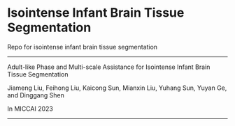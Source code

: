 # Isointense Infant Brain Tissue Segmentation
Repo for isointense infant brain tissue segmentation

***
Adult-like Phase and Multi-scale Assistance for Isointense Infant Brain Tissue Segmentation

Jiameng Liu, Feihong Liu, Kaicong Sun, Mianxin Liu, Yuhang Sun, Yuyan Ge, and Dinggang Shen

In MICCAI 2023
***

